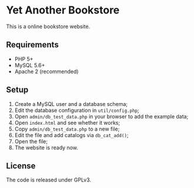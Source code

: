 Yet Another Bookstore
===

This is a online bookstore website.

Requirements
---

* PHP 5+
* MySQL 5.6+
* Apache 2 (recommended)

Setup
---

1. Create a MySQL user and a database schema;
2. Edit the database configuration in `util/config.php`;
3. Open `admin/db_test_data.php` in your browser to add the example data;
4. Open `index.html` and see whether it works;
5. Copy `admin/db_test_data.php` to a new file;
6. Edit the file and add catalogs via `db_cat_add()`;
7. Open the file;
8. The website is ready now.

License
---

The code is released under GPLv3.
